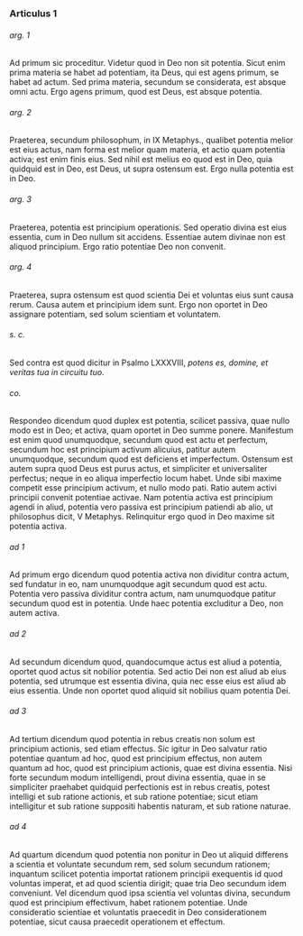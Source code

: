 ### Articulus 1

###### arg. 1
Ad primum sic proceditur. Videtur quod in Deo non sit potentia. Sicut enim prima materia se habet ad potentiam, ita Deus, qui est agens primum, se habet ad actum. Sed prima materia, secundum se considerata, est absque omni actu. Ergo agens primum, quod est Deus, est absque potentia.

###### arg. 2
Praeterea, secundum philosophum, in IX Metaphys., qualibet potentia melior est eius actus, nam forma est melior quam materia, et actio quam potentia activa; est enim finis eius. Sed nihil est melius eo quod est in Deo, quia quidquid est in Deo, est Deus, ut supra ostensum est. Ergo nulla potentia est in Deo.

###### arg. 3
Praeterea, potentia est principium operationis. Sed operatio divina est eius essentia, cum in Deo nullum sit accidens. Essentiae autem divinae non est aliquod principium. Ergo ratio potentiae Deo non convenit.

###### arg. 4
Praeterea, supra ostensum est quod scientia Dei et voluntas eius sunt causa rerum. Causa autem et principium idem sunt. Ergo non oportet in Deo assignare potentiam, sed solum scientiam et voluntatem.

###### s. c.
Sed contra est quod dicitur in Psalmo LXXXVIII, *potens es, domine, et veritas tua in circuitu tuo*.

###### co.
Respondeo dicendum quod duplex est potentia, scilicet passiva, quae nullo modo est in Deo; et activa, quam oportet in Deo summe ponere. Manifestum est enim quod unumquodque, secundum quod est actu et perfectum, secundum hoc est principium activum alicuius, patitur autem unumquodque, secundum quod est deficiens et imperfectum. Ostensum est autem supra quod Deus est purus actus, et simpliciter et universaliter perfectus; neque in eo aliqua imperfectio locum habet. Unde sibi maxime competit esse principium activum, et nullo modo pati. Ratio autem activi principii convenit potentiae activae. Nam potentia activa est principium agendi in aliud, potentia vero passiva est principium patiendi ab alio, ut philosophus dicit, V Metaphys. Relinquitur ergo quod in Deo maxime sit potentia activa.

###### ad 1
Ad primum ergo dicendum quod potentia activa non dividitur contra actum, sed fundatur in eo, nam unumquodque agit secundum quod est actu. Potentia vero passiva dividitur contra actum, nam unumquodque patitur secundum quod est in potentia. Unde haec potentia excluditur a Deo, non autem activa.

###### ad 2
Ad secundum dicendum quod, quandocumque actus est aliud a potentia, oportet quod actus sit nobilior potentia. Sed actio Dei non est aliud ab eius potentia, sed utrumque est essentia divina, quia nec esse eius est aliud ab eius essentia. Unde non oportet quod aliquid sit nobilius quam potentia Dei.

###### ad 3
Ad tertium dicendum quod potentia in rebus creatis non solum est principium actionis, sed etiam effectus. Sic igitur in Deo salvatur ratio potentiae quantum ad hoc, quod est principium effectus, non autem quantum ad hoc, quod est principium actionis, quae est divina essentia. Nisi forte secundum modum intelligendi, prout divina essentia, quae in se simpliciter praehabet quidquid perfectionis est in rebus creatis, potest intelligi et sub ratione actionis, et sub ratione potentiae; sicut etiam intelligitur et sub ratione suppositi habentis naturam, et sub ratione naturae.

###### ad 4
Ad quartum dicendum quod potentia non ponitur in Deo ut aliquid differens a scientia et voluntate secundum rem, sed solum secundum rationem; inquantum scilicet potentia importat rationem principii exequentis id quod voluntas imperat, et ad quod scientia dirigit; quae tria Deo secundum idem conveniunt. Vel dicendum quod ipsa scientia vel voluntas divina, secundum quod est principium effectivum, habet rationem potentiae. Unde consideratio scientiae et voluntatis praecedit in Deo considerationem potentiae, sicut causa praecedit operationem et effectum.

